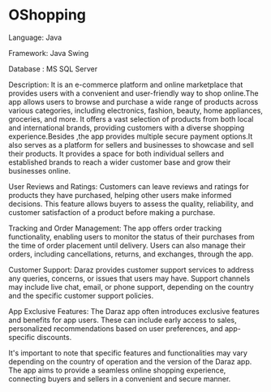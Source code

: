 # OShopping
Language: Java

Framework: Java Swing

Database : MS SQL Server

Description: It is an e-commerce platform and online marketplace that provides users with a convenient and user-friendly way to shop online.The app allows users to browse and purchase a wide range of products across various categories, including electronics, fashion, beauty, home appliances, groceries, and more. It offers a vast selection of products from both local and international brands, providing customers with a diverse shopping experience.Besides ,the app provides multiple secure payment options.It also serves as a platform for sellers and businesses to showcase and sell their products. It provides a space for both individual sellers and established brands to reach a wider customer base and grow their businesses online.

User Reviews and Ratings: Customers can leave reviews and ratings for products they have purchased, helping other users make informed decisions. This feature allows buyers to assess the quality, reliability, and customer satisfaction of a product before making a purchase.

Tracking and Order Management: The app offers order tracking functionality, enabling users to monitor the status of their purchases from the time of order placement until delivery. Users can also manage their orders, including cancellations, returns, and exchanges, through the app.

Customer Support: Daraz provides customer support services to address any queries, concerns, or issues that users may have. Support channels may include live chat, email, or phone support, depending on the country and the specific customer support policies.

App Exclusive Features: The Daraz app often introduces exclusive features and benefits for app users. These can include early access to sales, personalized recommendations based on user preferences, and app-specific discounts.

It's important to note that specific features and functionalities may vary depending on the country of operation and the version of the Daraz app. The app aims to provide a seamless online shopping experience, connecting buyers and sellers in a convenient and secure manner.
